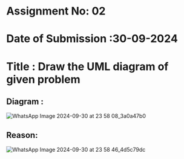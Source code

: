 # Assignment No: 02
# Date of Submission :30-09-2024
# Title : Draw the UML diagram of given problem 
## Diagram :
![WhatsApp Image 2024-09-30 at 23 58 08_3a0a47b0](https://github.com/user-attachments/assets/bb017b5d-2577-4ab6-b47e-c81dc7564ff9)
## Reason:
![WhatsApp Image 2024-09-30 at 23 58 46_4d5c79dc](https://github.com/user-attachments/assets/a890f6e0-5203-4ca8-81d5-479c7746fce4)
